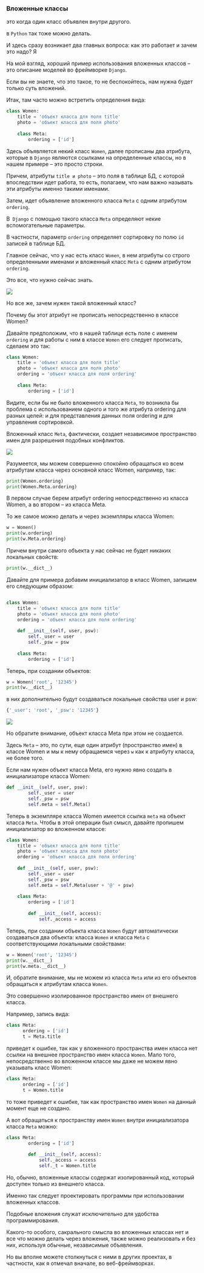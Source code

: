 ### Вложенные классы

это когда один класс объявлен внутри другого. 

в `Python` так тоже можно делать.

И здесь сразу возникает два главных вопроса: как это работает и зачем это надо? Я

На мой взгляд, хороший пример использования вложенных классов – это описание моделей во фреймворке `Django`. 

Если вы не знаете, что это такое, то не беспокойтесь, нам нужна будет только суть вложений. 

Итак, там часто можно встретить определения вида:

```python
class Women:
    title = 'объект класса для поля title'
    photo = 'объект класса для поля photo'
 
    class Meta:
        ordering = ['id']
```

Здесь объявляется некий класс `Women`, далее прописаны два атрибута, которые в `Django` являются ссылками на определенные классы, но в нашем примере – это просто строки. 

Причем, атрибуты `title и photo` – это поля в таблице БД, с которой впоследствии идет работа, то есть, полагаем, что нам важно называть эти атрибуты именно такими именами.

Затем, идет объявление вложенного класса `Meta` с одним атрибутом `ordering`. 

В` Django` с помощью такого класса `Meta` определяют некие вспомогательные параметры. 

В частности, параметр `ordering` определяет сортировку по полю `id` записей в таблице БД. 

Главное сейчас, что у нас есть класс `Women`, в нем атрибуты со строго определенными именами и вложенный класс `Meta` с одним атрибутом `ordering`. 

Это все, что нужно сейчас знать.

![](img/image001.png)

Но все же, зачем нужен такой вложенный класс? 

Почему бы этот атрибут не прописать непосредственно в классе Women? 

Давайте предположим, что в нашей таблице есть поле с именем `ordering` и для работы с ним в классе `Women` его следует прописать, сделаем это так:

```python
class Women:
    title = 'объект класса для поля title'
    photo = 'объект класса для поля photo'
    ordering = 'объект класса для поля ordering'
 
    class Meta:
        ordering = ['id']
```

Видите, если бы не было вложенного класса `Meta`, то возникла бы проблема с использованием одного и того же атрибута ordering для разных целей: и для представления данных поля ordering и для управления сортировкой.

Вложенный класс `Meta`, фактически, создает независимое пространство имен для разрешения подобных конфликтов.

![](img/image002.png)

Разумеется, мы можем совершенно спокойно обращаться ко всем атрибутам класса через основной класс Women, например, так:

```python
print(Women.ordering)
print(Women.Meta.ordering)
```

В первом случае берем атрибут ordering непосредственно из класса Women, а во втором – из класса Meta.

То же самое можно делать и через экземпляры класса Women:

```python
w = Women()
print(w.ordering)
print(w.Meta.ordering)
```

Причем внутри самого объекта у нас сейчас не будет никаких локальных свойств:

```python
print(w.__dict__)
```

Давайте для примера добавим инициализатор в класс Women, запишем его следующим образом:

```python

class Women:
    title = 'объект класса для поля title'
    photo = 'объект класса для поля photo'
    ordering = 'объект класса для поля ordering'
 
    def __init__(self, user, psw):
        self._user = user
        self._psw = psw
 
    class Meta:
        ordering = ['id']
```

Теперь, при создании объектов:
```python
w = Women('root', '12345')
print(w.__dict__)
```

в них дополнительно будут создаваться локальные свойства user и psw:

```python
{'_user': 'root', '_psw': '12345'}
```
![](img/image003.png)

Но обратите внимание, объект класса Meta при этом не создается. 

Здесь `Meta` – это, по сути, еще один атрибут (пространство имен) в классе Women и мы к нему обращаемся через `w` как к атрибуту класса, не более того. 

Если нам нужен объект класса Meta, его нужно явно создать в инициализаторе класса Women:

```python
def __init__(self, user, psw):
        self._user = user
        self._psw = psw
        self.meta = self.Meta()
```

Теперь в экземпляре класса Women имеется ссылка `meta` на объект класса `Meta`. Чтобы в этой операции был смысл, давайте пропишем инициализатор во вложенном классе:

```python
class Women:
    title = 'объект класса для поля title'
    photo = 'объект класса для поля photo'
    ordering = 'объект класса для поля ordering'
 
    def __init__(self, user, psw):
        self._user = user
        self._psw = psw
        self.meta = self.Meta(user + '@' + psw)
 
    class Meta:
        ordering = ['id']
 
        def __init__(self, access):
            self._access = access

```

Теперь, при создании объекта класса `Women` будут автоматически создаваться два объекта: класса `Women` и класса `Meta` с соответствующими локальными свойствами:

```python
w = Women('root', '12345')
print(w.__dict__)
print(w.meta.__dict__)
```

И, обратите внимание, мы не можем из класса `Meta` или из его объектов обращаться к атрибутам класса `Women`.

Это совершенно изолированное пространство имен от внешнего класса. 

Например, запись вида:

```python
class Meta:
      ordering = ['id']
      t = Meta.title
```
приведет к ошибке, так как у вложенного пространства имен класса нет ссылки на внешнее пространство имен класса `Women`. Мало того, непосредственно во вложенном классе мы даже не можем явно указывать класс Women:

```python
class Meta:
      ordering = ['id']
      t = Women.title
```

то тоже приведет к ошибке, так как пространство имен `Women` на данный момент еще не создано. 

А вот обращаться к пространству имен `Women` внутри инициализатора класса `Meta` можно:

```python
class Meta:
        ordering = ['id']
 
        def __init__(self, access):
            self._access = access
            self._t = Women.title
```

Но, обычно, вложенные классы содержат изолированный код, который доступен только из внешнего класса.

Именно так следует проектировать программы при использовании вложенных классов.

Подобные вложения служат исключительно для удобства программирования.

Какого-то особого, сакрального смысла во вложенных классах нет и все что можно делать через вложения, также можно реализовать и без них, используя обычные, независимые объявления. 

Но вы вполне можете столкнуться с ними в других проектах, в частности, как я отмечал вначале, во веб-фреймворках.